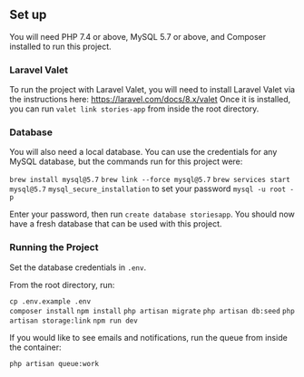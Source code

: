 ## Set up

You will need PHP 7.4 or above, MySQL 5.7 or above, and Composer installed to run this project.

### Laravel Valet

To run the project with Laravel Valet, you will need to install Laravel Valet via the instructions here: https://laravel.com/docs/8.x/valet
Once it is installed, you can run `valet link stories-app` from inside the root directory.

### Database

You will also need a local database. You can use the credentials for any MySQL database, but the commands run for this project were:

`brew install mysql@5.7`
`brew link --force mysql@5.7`
`brew services start mysql@5.7`
`mysql_secure_installation` to set your password
`mysql -u root -p`

Enter your password, then run `create database storiesapp`. You should now have a fresh database that can be used with this project.

### Running the Project

Set the database credentials in `.env`.

From the root directory, run:

`cp .env.example .env`  
`composer install`
`npm install`
`php artisan migrate`
`php artisan db:seed`
`php artisan storage:link`
`npm run dev`

If you would like to see emails and notifications, run the queue from inside the container:

`php artisan queue:work`
